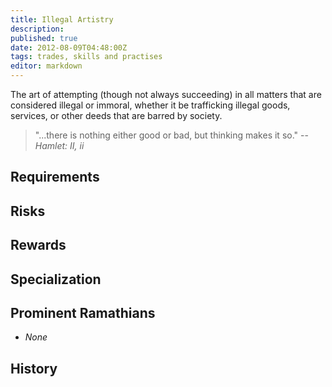 ```yaml
---
title: Illegal Artistry
description:
published: true
date: 2012-08-09T04:48:00Z
tags: trades, skills and practises
editor: markdown
---
```


The art of attempting (though not always succeeding) in all matters that are considered illegal or immoral, whether it be trafficking illegal goods, services, or other deeds that are barred by society.

> "...there is nothing either good or bad, but thinking makes it so."
> -- <cite>Hamlet: II, ii</cite>

## Requirements

## Risks

## Rewards

## Specialization

## Prominent Ramathians

- *None*

## History

